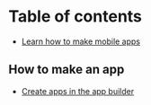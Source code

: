 # Table of contents

* [Learn how to make mobile apps](README.md)

## How to make an app

* [Create apps in the app builder](how-to-make-an-app/create-apps-in-the-app-builder.md)

